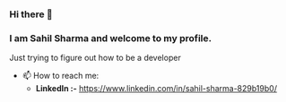 ### Hi there 👋 
### I am Sahil Sharma and welcome to my profile.

<!--
**sharma-sahil/sharma-sahil** is a ✨ _special_ ✨ repository because its `README.md` (this file) appears on your GitHub profile.

Here are some ideas to get you started:

- 🔭 I’m currently working on ...
- 🌱 I’m currently learning ...
- 👯 I’m looking to collaborate on ...
- 🤔 I’m looking for help with ...
- 💬 Ask me about ...
- 📫 How to reach me: ...
- 😄 Pronouns: ...
- ⚡ Fun fact: ...
-->

Just trying to figure out how to be a developer

- 📫 How to reach me:
  - **LinkedIn :-** https://www.linkedin.com/in/sahil-sharma-829b19b0/
